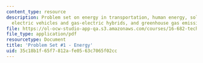 ```yaml
---
content_type: resource
description: Problem set on energy in transportation, human energy, solar power, biofuels,
  electric vehicles and gas-electric hybrids, and greenhouse gas emissions.
file: https://ol-ocw-studio-app-qa.s3.amazonaws.com/courses/16-682-technology-in-transportation-spring-2011/35c18b1f65f7812afe0563c7065f02cc_MIT16_682S11_ques1.pdf
file_type: application/pdf
resourcetype: Document
title: 'Problem Set #1 - Energy'
uid: 35c18b1f-65f7-812a-fe05-63c7065f02cc
---
```

